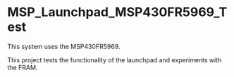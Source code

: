 # MSP_Launchpad_MSP430FR5969_Test

This system uses the MSP430FR5969.

This project tests the functionality of the launchpad and experiments with the FRAM.
